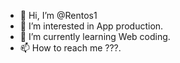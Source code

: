 - 👋 Hi, I’m @Rentos1
- 👀 I’m interested in App production.
- 🌱 I’m currently learning Web coding.
- 📫 How to reach me ???.

<!---
Rentos1/Rentos1 is a ✨ special ✨ repository because its `README.md` (this file) appears on your GitHub profile.
You can click the Preview link to take a look at your changes.
--->
